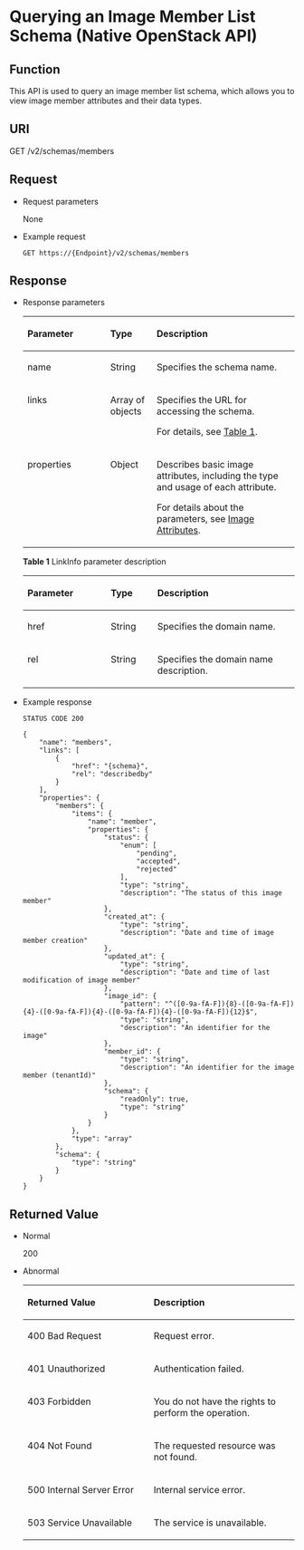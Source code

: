 # Querying an Image Member List Schema \(Native OpenStack API\)<a name="EN-US_TOPIC_0049147877"></a>

## Function<a name="section16441043104828"></a>

This API is used to query an image member list schema, which allows you to view image member attributes and their data types.

## URI<a name="section40142579104828"></a>

GET /v2/schemas/members

## Request<a name="section40279828104828"></a>

-   Request parameters

    None

-   Example request

    ```
    GET https://{Endpoint}/v2/schemas/members
    ```


## Response<a name="section1248471104828"></a>

-   Response parameters

    <a name="table3942269104828"></a>
    <table><thead align="left"><tr id="row39362799104828"><th class="cellrowborder" valign="top" width="30.486951304869514%" id="mcps1.1.4.1.1"><p id="p34270171104828"><a name="p34270171104828"></a><a name="p34270171104828"></a>Parameter</p>
    </th>
    <th class="cellrowborder" valign="top" width="17.078292170782923%" id="mcps1.1.4.1.2"><p id="p31903489104828"><a name="p31903489104828"></a><a name="p31903489104828"></a>Type</p>
    </th>
    <th class="cellrowborder" valign="top" width="52.434756524347556%" id="mcps1.1.4.1.3"><p id="p34045835104828"><a name="p34045835104828"></a><a name="p34045835104828"></a>Description</p>
    </th>
    </tr>
    </thead>
    <tbody><tr id="row6249241104828"><td class="cellrowborder" valign="top" width="30.486951304869514%" headers="mcps1.1.4.1.1 "><p id="p36426516104828"><a name="p36426516104828"></a><a name="p36426516104828"></a>name</p>
    </td>
    <td class="cellrowborder" valign="top" width="17.078292170782923%" headers="mcps1.1.4.1.2 "><p id="p19708015104828"><a name="p19708015104828"></a><a name="p19708015104828"></a>String</p>
    </td>
    <td class="cellrowborder" valign="top" width="52.434756524347556%" headers="mcps1.1.4.1.3 "><p id="p52845343104828"><a name="p52845343104828"></a><a name="p52845343104828"></a>Specifies the schema name.</p>
    </td>
    </tr>
    <tr id="row5846040104828"><td class="cellrowborder" valign="top" width="30.486951304869514%" headers="mcps1.1.4.1.1 "><p id="p3767226104828"><a name="p3767226104828"></a><a name="p3767226104828"></a>links</p>
    </td>
    <td class="cellrowborder" valign="top" width="17.078292170782923%" headers="mcps1.1.4.1.2 "><p id="p20709999104828"><a name="p20709999104828"></a><a name="p20709999104828"></a>Array of objects</p>
    </td>
    <td class="cellrowborder" valign="top" width="52.434756524347556%" headers="mcps1.1.4.1.3 "><p id="p66897235104828"><a name="p66897235104828"></a><a name="p66897235104828"></a>Specifies the URL for accessing the schema.</p>
    <p id="p13897123335712"><a name="p13897123335712"></a><a name="p13897123335712"></a>For details, see <a href="#table15641103183416">Table 1</a>.</p>
    </td>
    </tr>
    <tr id="row65204203104828"><td class="cellrowborder" valign="top" width="30.486951304869514%" headers="mcps1.1.4.1.1 "><p id="p47049086104828"><a name="p47049086104828"></a><a name="p47049086104828"></a>properties</p>
    </td>
    <td class="cellrowborder" valign="top" width="17.078292170782923%" headers="mcps1.1.4.1.2 "><p id="p55391618104828"><a name="p55391618104828"></a><a name="p55391618104828"></a>Object</p>
    </td>
    <td class="cellrowborder" valign="top" width="52.434756524347556%" headers="mcps1.1.4.1.3 "><p id="p1582015495573"><a name="p1582015495573"></a><a name="p1582015495573"></a>Describes basic image attributes, including the type and usage of each attribute.</p>
    <p id="p4120204111445"><a name="p4120204111445"></a><a name="p4120204111445"></a>For details about the parameters, see <a href="image-attributes.md">Image Attributes</a>.</p>
    </td>
    </tr>
    </tbody>
    </table>

    **Table  1**  LinkInfo parameter description

    <a name="table15641103183416"></a>
    <table><thead align="left"><tr id="row136411132345"><th class="cellrowborder" valign="top" width="30.646935306469352%" id="mcps1.2.4.1.1"><p id="p136411433347"><a name="p136411433347"></a><a name="p136411433347"></a>Parameter</p>
    </th>
    <th class="cellrowborder" valign="top" width="17.18828117188281%" id="mcps1.2.4.1.2"><p id="p12641193183412"><a name="p12641193183412"></a><a name="p12641193183412"></a>Type</p>
    </th>
    <th class="cellrowborder" valign="top" width="52.16478352164784%" id="mcps1.2.4.1.3"><p id="p164120311348"><a name="p164120311348"></a><a name="p164120311348"></a>Description</p>
    </th>
    </tr>
    </thead>
    <tbody><tr id="row4641634345"><td class="cellrowborder" valign="top" width="30.646935306469352%" headers="mcps1.2.4.1.1 "><p id="p126411432347"><a name="p126411432347"></a><a name="p126411432347"></a>href</p>
    </td>
    <td class="cellrowborder" valign="top" width="17.18828117188281%" headers="mcps1.2.4.1.2 "><p id="p1864133173419"><a name="p1864133173419"></a><a name="p1864133173419"></a>String</p>
    </td>
    <td class="cellrowborder" valign="top" width="52.16478352164784%" headers="mcps1.2.4.1.3 "><p id="p16411373420"><a name="p16411373420"></a><a name="p16411373420"></a>Specifies the domain name.</p>
    </td>
    </tr>
    <tr id="row146411238348"><td class="cellrowborder" valign="top" width="30.646935306469352%" headers="mcps1.2.4.1.1 "><p id="p156421039346"><a name="p156421039346"></a><a name="p156421039346"></a>rel</p>
    </td>
    <td class="cellrowborder" valign="top" width="17.18828117188281%" headers="mcps1.2.4.1.2 "><p id="p196421736343"><a name="p196421736343"></a><a name="p196421736343"></a>String</p>
    </td>
    <td class="cellrowborder" valign="top" width="52.16478352164784%" headers="mcps1.2.4.1.3 "><p id="p1164263163416"><a name="p1164263163416"></a><a name="p1164263163416"></a>Specifies the domain name description.</p>
    </td>
    </tr>
    </tbody>
    </table>


-   Example response

    ```
    STATUS CODE 200
    ```

    ```
    {
        "name": "members",
        "links": [
            {
                "href": "{schema}",
                "rel": "describedby"
            }
        ],
        "properties": {
            "members": {
                "items": {
                    "name": "member",
                    "properties": {
                        "status": {
                            "enum": [
                                "pending",
                                "accepted",
                                "rejected"
                            ],
                            "type": "string",
                            "description": "The status of this image member"
                        },
                        "created_at": {
                            "type": "string",
                            "description": "Date and time of image member creation"
                        },
                        "updated_at": {
                            "type": "string",
                            "description": "Date and time of last modification of image member"
                        },
                        "image_id": {
                            "pattern": "^([0-9a-fA-F]){8}-([0-9a-fA-F]){4}-([0-9a-fA-F]){4}-([0-9a-fA-F]){4}-([0-9a-fA-F]){12}$",
                            "type": "string",
                            "description": "An identifier for the image"
                        },
                        "member_id": {
                            "type": "string",
                            "description": "An identifier for the image member (tenantId)"
                        },
                        "schema": {
                            "readOnly": true,
                            "type": "string"
                        }
                    }
                },
                "type": "array"
            },
            "schema": {
                "type": "string"
            }
        }
    }
    ```


## Returned Value<a name="section57883339104828"></a>

-   Normal

    200

-   Abnormal

    <a name="table17662154104828"></a>
    <table><thead align="left"><tr id="row60824774104828"><th class="cellrowborder" valign="top" width="46.46%" id="mcps1.1.3.1.1"><p id="p27859693104828"><a name="p27859693104828"></a><a name="p27859693104828"></a><strong id="b842352706202113"><a name="b842352706202113"></a><a name="b842352706202113"></a>Returned Value</strong></p>
    </th>
    <th class="cellrowborder" valign="top" width="53.54%" id="mcps1.1.3.1.2"><p id="p42042623104828"><a name="p42042623104828"></a><a name="p42042623104828"></a><strong id="b842352706104623"><a name="b842352706104623"></a><a name="b842352706104623"></a>Description</strong></p>
    </th>
    </tr>
    </thead>
    <tbody><tr id="row50009318104828"><td class="cellrowborder" valign="top" width="46.46%" headers="mcps1.1.3.1.1 "><p id="p24222986104828"><a name="p24222986104828"></a><a name="p24222986104828"></a>400 Bad Request</p>
    </td>
    <td class="cellrowborder" valign="top" width="53.54%" headers="mcps1.1.3.1.2 "><p id="p15904850104828"><a name="p15904850104828"></a><a name="p15904850104828"></a>Request error.</p>
    </td>
    </tr>
    <tr id="row8925927104828"><td class="cellrowborder" valign="top" width="46.46%" headers="mcps1.1.3.1.1 "><p id="p51911521104828"><a name="p51911521104828"></a><a name="p51911521104828"></a>401 Unauthorized</p>
    </td>
    <td class="cellrowborder" valign="top" width="53.54%" headers="mcps1.1.3.1.2 "><p id="p44083700104828"><a name="p44083700104828"></a><a name="p44083700104828"></a>Authentication failed.</p>
    </td>
    </tr>
    <tr id="row61208982104828"><td class="cellrowborder" valign="top" width="46.46%" headers="mcps1.1.3.1.1 "><p id="p58980480104828"><a name="p58980480104828"></a><a name="p58980480104828"></a>403 Forbidden</p>
    </td>
    <td class="cellrowborder" valign="top" width="53.54%" headers="mcps1.1.3.1.2 "><p id="p12689558104828"><a name="p12689558104828"></a><a name="p12689558104828"></a>You do not have the rights to perform the operation.</p>
    </td>
    </tr>
    <tr id="row47097166104828"><td class="cellrowborder" valign="top" width="46.46%" headers="mcps1.1.3.1.1 "><p id="p56774098104828"><a name="p56774098104828"></a><a name="p56774098104828"></a>404 Not Found</p>
    </td>
    <td class="cellrowborder" valign="top" width="53.54%" headers="mcps1.1.3.1.2 "><p id="p35299255104828"><a name="p35299255104828"></a><a name="p35299255104828"></a>The requested resource was not found.</p>
    </td>
    </tr>
    <tr id="row49257845104828"><td class="cellrowborder" valign="top" width="46.46%" headers="mcps1.1.3.1.1 "><p id="p30462542104828"><a name="p30462542104828"></a><a name="p30462542104828"></a>500 Internal Server Error</p>
    </td>
    <td class="cellrowborder" valign="top" width="53.54%" headers="mcps1.1.3.1.2 "><p id="p51546843104828"><a name="p51546843104828"></a><a name="p51546843104828"></a>Internal service error.</p>
    </td>
    </tr>
    <tr id="row61268409104828"><td class="cellrowborder" valign="top" width="46.46%" headers="mcps1.1.3.1.1 "><p id="p63794096104828"><a name="p63794096104828"></a><a name="p63794096104828"></a>503 Service Unavailable</p>
    </td>
    <td class="cellrowborder" valign="top" width="53.54%" headers="mcps1.1.3.1.2 "><p id="p67048143104828"><a name="p67048143104828"></a><a name="p67048143104828"></a>The service is unavailable.</p>
    </td>
    </tr>
    </tbody>
    </table>



